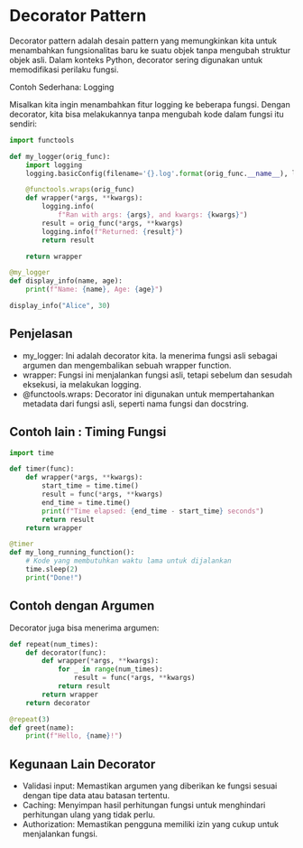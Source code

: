 # Decorator Pattern

Decorator pattern adalah desain pattern yang memungkinkan kita untuk menambahkan fungsionalitas baru ke suatu objek tanpa mengubah struktur objek asli. Dalam konteks Python, decorator sering digunakan untuk memodifikasi perilaku fungsi.

Contoh Sederhana: Logging

Misalkan kita ingin menambahkan fitur logging ke beberapa fungsi. Dengan decorator, kita bisa melakukannya tanpa mengubah kode dalam fungsi itu sendiri:

``` python
import functools

def my_logger(orig_func):
    import logging
    logging.basicConfig(filename='{}.log'.format(orig_func.__name__), level=logging.INFO)

    @functools.wraps(orig_func)
    def wrapper(*args, **kwargs):
        logging.info(
            f"Ran with args: {args}, and kwargs: {kwargs}")
        result = orig_func(*args, **kwargs)
        logging.info(f"Returned: {result}")
        return result

    return wrapper

@my_logger
def display_info(name, age):
    print(f"Name: {name}, Age: {age}")

display_info("Alice", 30)
```
## Penjelasan
- my_logger: Ini adalah decorator kita. Ia menerima fungsi asli sebagai argumen dan mengembalikan sebuah wrapper function.
- wrapper: Fungsi ini menjalankan fungsi asli, tetapi sebelum dan sesudah eksekusi, ia melakukan logging.
- @functools.wraps: Decorator ini digunakan untuk mempertahankan metadata dari fungsi asli, seperti nama fungsi dan docstring.

## Contoh lain : Timing Fungsi

``` python
import time

def timer(func):
    def wrapper(*args, **kwargs):
        start_time = time.time()
        result = func(*args, **kwargs)
        end_time = time.time()
        print(f"Time elapsed: {end_time - start_time} seconds")
        return result
    return wrapper

@timer
def my_long_running_function():
    # Kode yang membutuhkan waktu lama untuk dijalankan
    time.sleep(2)
    print("Done!")
```
## Contoh dengan Argumen

Decorator juga bisa menerima argumen:
``` python
def repeat(num_times):
    def decorator(func):
        def wrapper(*args, **kwargs):
            for _ in range(num_times):
                result = func(*args, **kwargs)
            return result
        return wrapper
    return decorator

@repeat(3)
def greet(name):
    print(f"Hello, {name}!")
```
## Kegunaan Lain Decorator

- Validasi input: Memastikan argumen yang diberikan ke fungsi sesuai dengan tipe data atau batasan tertentu.
- Caching: Menyimpan hasil perhitungan fungsi untuk menghindari perhitungan ulang yang tidak perlu.
- Authorization: Memastikan pengguna memiliki izin yang cukup untuk menjalankan fungsi.
